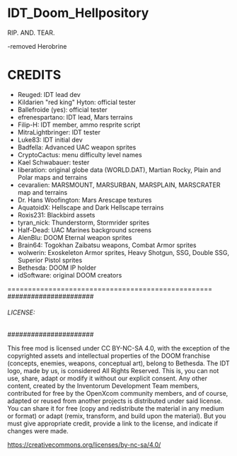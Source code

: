 # IDT_Doom_Hellpository
 RIP. AND. TEAR.

-removed Herobrine

# CREDITS

* Reuged: IDT lead dev
* Kildarien "red king" Hyton: official tester
* Ballefroide (yes): official tester
* efrenespartano: IDT lead, Mars terrains
* Filip-H: IDT member, ammo resprite script
* MitraLightbringer: IDT tester
* Luke83: IDT initial dev
* Badfella: Advanced UAC weapon sprites
* CryptoCactus: menu difficulty level names
* Kael Schwabauer: tester
* liberation: original globe data (WORLD.DAT), Martian Rocky, Plain and Polar maps and terrains 
* cevaralien: MARSMOUNT, MARSURBAN, MARSPLAIN, MARSCRATER map and terrains
* Dr. Hans Woofington: Mars Arescape textures
* AquatoidX: Hellscape and Dark Hellscape terrains
* Roxis231: Blackbird assets
* tyran_nick: Thunderstorm, Stormrider sprites
* Half-Dead: UAC Marines background screens
* AlenBlu: DOOM Eternal weapon sprites
* Brain64: Togokhan Zaibatsu weapons, Combat Armor sprites
* wolwerin: Exoskeleton Armor sprites, Heavy Shotgun, SSG, Double SSG, Superior Pistol sprites
* Bethesda: DOOM IP holder
* idSoftware: original DOOM creators

==================================================
######################
###### LICENSE: ######
######################

This free mod is licensed under CC BY-NC-SA 4.0, with the exception of the copyrighted assets and intellectual properties of the DOOM franchise (concepts, enemies, weapons, conceptual art), belong to Bethesda. The IDT logo, made by us, is considered All Rights Reserved. This is, you can not use, share, adapt or modify it without our explicit consent. Any other content, created by the Inventorum Development Team members, contributed for free by the OpenXcom community members, and of course, adapted or reused from another projects is distributed under said license. You can share it for free (copy and redistribute the material in any medium or format) or adapt (remix, transform, and build upon the material). But you must give appropriate credit, provide a link to the license, and indicate if changes were made.

https://creativecommons.org/licenses/by-nc-sa/4.0/